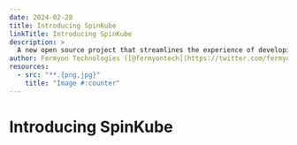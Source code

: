 ```yaml
---
date: 2024-02-28
title: Introducing SpinKube
linkTitle: Introducing SpinKube
description: >
  A new open source project that streamlines the experience of developing, deploying, and operating Wasm workloads on Kubernetes.
author: Fermyon Technologies ([@fermyontech](https://twitter.com/fermyontech))
resources:
  - src: "**.{png,jpg}"
    title: "Image #:counter"
---
```


# Introducing SpinKube




